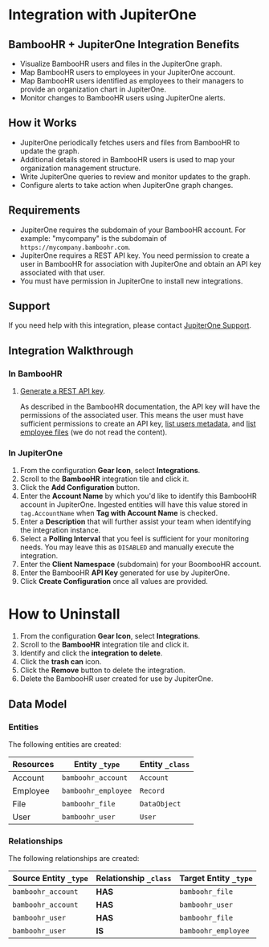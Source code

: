 # Integration with JupiterOne

## BambooHR + JupiterOne Integration Benefits

- Visualize BambooHR users and files in the JupiterOne graph.
- Map BambooHR users to employees in your JupiterOne account.
- Map BambooHR users identified as employees to their managers to provide an
  organization chart in JupiterOne.
- Monitor changes to BambooHR users using JupiterOne alerts.

## How it Works

- JupiterOne periodically fetches users and files from BambooHR to update the
  graph.
- Additional details stored in BambooHR users is used to map your organization
  management structure.
- Write JupiterOne queries to review and monitor updates to the graph.
- Configure alerts to take action when JupiterOne graph changes.

## Requirements

- JupiterOne requires the subdomain of your BambooHR account. For example:
  "mycompany" is the subdomain of `https://mycompany.bamboohr.com`.
- JupiterOne requires a REST API key. You need permission to create a user in
  BambooHR for association with JupiterOne and obtain an API key associated with
  that user.
- You must have permission in JupiterOne to install new integrations.

## Support

If you need help with this integration, please contact
[JupiterOne Support](https://support.jupiterone.io).

## Integration Walkthrough

### In BambooHR

1. [Generate a REST API key](https://documentation.bamboohr.com/docs/getting-started).

   As described in the BambooHR documentation, the API key will have the
   permissions of the associated user. This means the user must have sufficient
   permissions to create an API key,
   [list users metadata](https://www.bamboohr.com/api/documentation/metadata.php),
   and
   [list employee files](https://www.bamboohr.com/api/documentation/employees.php)
   (we do not read the content).

### In JupiterOne

1. From the configuration **Gear Icon**, select **Integrations**.
2. Scroll to the **BambooHR** integration tile and click it.
3. Click the **Add Configuration** button.
4. Enter the **Account Name** by which you'd like to identify this BambooHR
   account in JupiterOne. Ingested entities will have this value stored in
   `tag.AccountName` when **Tag with Account Name** is checked.
5. Enter a **Description** that will further assist your team when identifying
   the integration instance.
6. Select a **Polling Interval** that you feel is sufficient for your monitoring
   needs. You may leave this as `DISABLED` and manually execute the integration.
7. Enter the **Client Namespace** (subdomain) for your BoombooHR account.
8. Enter the BambooHR **API Key** generated for use by JupiterOne.
9. Click **Create Configuration** once all values are provided.

# How to Uninstall

1. From the configuration **Gear Icon**, select **Integrations**.
2. Scroll to the **BambooHR** integration tile and click it.
3. Identify and click the **integration to delete**.
4. Click the **trash can** icon.
5. Click the **Remove** button to delete the integration.
6. Delete the BambooHR user created for use by JupiterOne.

<!-- {J1_DOCUMENTATION_MARKER_START} -->
<!--
********************************************************************************
NOTE: ALL OF THE FOLLOWING DOCUMENTATION IS GENERATED USING THE
"j1-integration document" COMMAND. DO NOT EDIT BY HAND! PLEASE SEE THE DEVELOPER
DOCUMENTATION FOR USAGE INFORMATION:

https://github.com/JupiterOne/sdk/blob/main/docs/integrations/development.md
********************************************************************************
-->

## Data Model

### Entities

The following entities are created:

| Resources | Entity `_type`      | Entity `_class` |
| --------- | ------------------- | --------------- |
| Account   | `bamboohr_account`  | `Account`       |
| Employee  | `bamboohr_employee` | `Record`        |
| File      | `bamboohr_file`     | `DataObject`    |
| User      | `bamboohr_user`     | `User`          |

### Relationships

The following relationships are created:

| Source Entity `_type` | Relationship `_class` | Target Entity `_type` |
| --------------------- | --------------------- | --------------------- |
| `bamboohr_account`    | **HAS**               | `bamboohr_file`       |
| `bamboohr_account`    | **HAS**               | `bamboohr_user`       |
| `bamboohr_user`       | **HAS**               | `bamboohr_file`       |
| `bamboohr_user`       | **IS**                | `bamboohr_employee`   |

<!--
********************************************************************************
END OF GENERATED DOCUMENTATION AFTER BELOW MARKER
********************************************************************************
-->
<!-- {J1_DOCUMENTATION_MARKER_END} -->
